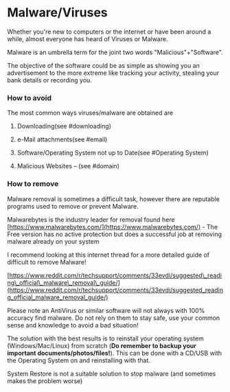 # **Malware/Viruses**

Whether you're new to computers or the internet or have been around a while, almost everyone has heard of Viruses or Malware.

Malware is an umbrella term for the joint two words "Malicious"+"Software".

The objective of the software could be as simple as showing you an advertisement to the more extreme like tracking your activity, stealing your bank details or recording you.

### **How to avoid**

The most common ways viruses/malware are obtained are

1. Downloading\(see \#downloading\)

2. e-Mail attachments\(see \#email\)

3. Software/Operating System not up to Date\(see \#Operating System\)

4. Malicious Websites – \(see \#domain\)

### **How to remove**

Malware removal is sometimes a difficult task, however there are reputable programs used to remove or prevent Malware.

Malwarebytes is the industry leader for removal found here [https://www.malwarebytes.com/](https://www.malwarebytes.com/) - The Free version has no active protection but does a successful job at removing malware already on your system

I recommend looking at this internet thread for a more detailed guide of difficult to remove Malware!

[https://www.reddit.com/r/techsupport/comments/33evdi/suggested\_reading\_official\_malware\_removal\_guide/](https://www.reddit.com/r/techsupport/comments/33evdi/suggested_reading_official_malware_removal_guide/)

Please note an AntiVirus or similar software will not always with 100% accuracy find malware. Do not rely on them to stay safe, use your common sense and knowledge to avoid a bad situation!

The solution with the best results is to reinstall your operating system \(Windows/Mac/Linux\) from scratch \(**Do remember to backup your important documents/photos/files!**\). This can be done with a CD/USB with the Operating System on and reinstalling with that.

System Restore is not a suitable solution to stop malware \(and sometimes makes the problem worse\)



